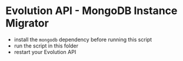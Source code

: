 # Evolution API - MongoDB Instance Migrator

- install the `mongodb` dependency before running this script
- run the script in this folder
- restart your Evolution API